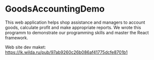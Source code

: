 # GoodsAccountingDemo
This web application helps shop assistance and managers to account goods, calculate profit and make appropriate reports.
We wrote this programm to demonstrate our programming skills and master the React framework.

Web site dev maket: https://lk.wilda.ru/pub/97ab9260c26b086af41775dcfe8701b1

